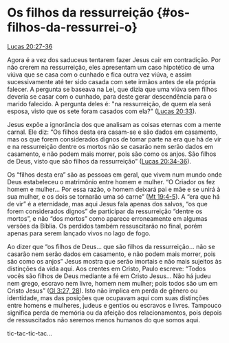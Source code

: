 # **Os filhos da ressurreição** {#os-filhos-da-ressurrei-o}

[Lucas 20:27-36](http://bibliaonline.com.br/acf/lc/20/27-36)

Agora é a vez dos saduceus tentarem fazer Jesus cair em contradição. Por não crerem na ressurreição, eles apresentam um caso hipotético de uma viúva que se casa com o cunhado e fica outra vez viúva, e assim sucessivamente até ter sido casada com sete irmãos antes de ela própria falecer. A pergunta se baseava na Lei, que dizia que uma viúva sem filhos deveria se casar com o cunhado, para deste gerar descendência para o marido falecido. A pergunta deles é: &quot;na ressurreição, de quem ela será esposa, visto que os sete foram casados com ela?&quot; ([Lucas 20:33](http://bibliaonline.com.br/acf/lc/20/33)).

Jesus expõe a ignorância dos que analisam as coisas eternas com a mente carnal. Ele diz: “Os filhos desta era casam-se e são dados em casamento, mas os que forem considerados dignos de tomar parte na era que há de vir e na ressurreição dentre os mortos não se casarão nem serão dados em casamento, e não podem mais morrer, pois são como os anjos. São filhos de Deus, visto que são filhos da ressurreição” ([Lucas 20:34-36](http://bibliaonline.com.br/acf/lc/20/34-36)).

Os “filhos desta era” são as pessoas em geral, que vivem num mundo onde Deus estabeleceu o matrimônio entre homem e mulher. “O Criador os fez homem e mulher... Por essa razão, o homem deixará pai e mãe e se unirá à sua mulher, e os dois se tornarão uma só carne” ([Mt 19:4-5](http://bibliaonline.com.br/acf/mt/19/4-5)). A “era que há de vir” é a eternidade, mas aqui Jesus fala apenas dos salvos, “os que forem considerados dignos” de participar da ressurreição “dentre os mortos”, e não “dos mortos” como aparece erroneamente em algumas versões da Bíblia. Os perdidos também ressuscitarão no final, porém apenas para serem lançado vivos no lago de fogo.

Ao dizer que “os filhos de Deus... que são filhos da ressurreição... não se casarão nem serão dados em casamento, e não podem mais morrer, pois são como os anjos” Jesus mostra que serão imortais e não mais sujeitos às distinções da vida aqui. Aos crentes em Cristo, Paulo escreve: “Todos vocês são filhos de Deus mediante a fé em Cristo Jesus... Não há judeu nem grego, escravo nem livre, homem nem mulher; pois todos são um em Cristo Jesus” ([Gl 3:27, 28](http://bibliaonline.com.br/acf/gl/3/27,28)). Isto não implica em perda de gênero ou identidade, mas das posições que ocupavam aqui com suas distinções entre homens e mulheres, judeus e gentios ou escravos e livres. Tampouco significa perda de memória ou da afeição dos relacionamentos, pois depois de ressuscitados não seremos menos humanos do que somos aqui.

tic-tac-tic-tac...